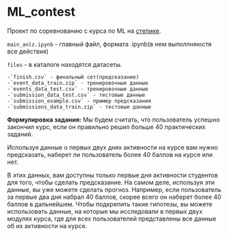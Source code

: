 # ML_contest

Проект по соревнованию с курса по ML на <a href="https://stepik.org/lesson/226979/step/1?unit=199528">степике</a>.

`main_anlz.ipynb` - главный файл, формата .ipynb(в нем выполлняюстя все действия)

`files` - в каталоге находятся датасеты.

    -`finish.csv` - финальный сет(предсказание)
    -`event_data_train.zip` - тренировочные данные
    -`events_data_test.csv` - тренировочные данные
    -`submission_data_test.csv` - тестовые данные
    -`submission_example.csv` - пример предсказания 
    -`submissions_data_train.zip` - тестовые данные



<b>Формулировка задания:</b> 
Мы будем считать, что пользователь успешно закончил курс, если он правильно решил больше 40 практических заданий.

Используя данные о первых двух днях активности на курсе вам нужно предсказать, наберет ли пользователь более 40 баллов на курсе или нет.

В этих данных, вам доступны только первые дня активности студентов для того, чтобы сделать предсказание. На самом деле, используя эти данные, вы уже можете сделать прогноз. Например, если пользователь за первые два дня набрал 40 баллов, скорее всего он наберет более 40 баллов в дальнейшем. Чтобы подкрепить такие гипотезы, вы можете использовать данные, на которые мы исследовали в первых двух модулях курса, где для всех пользователей представлены все данные об их активности на курсе. 
